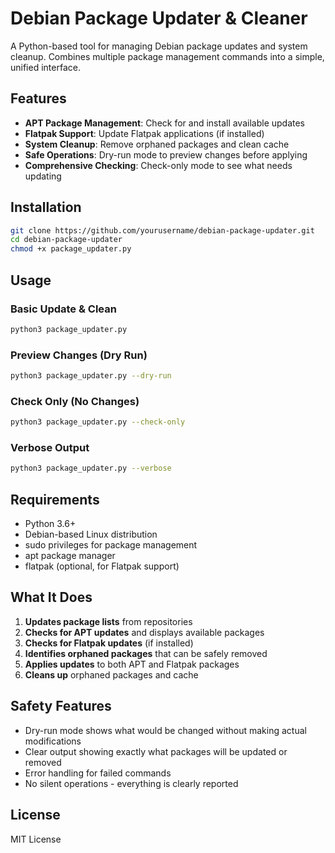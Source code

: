 # Debian Package Updater & Cleaner

A Python-based tool for managing Debian package updates and system cleanup. Combines multiple package management commands into a simple, unified interface.

## Features

- **APT Package Management**: Check for and install available updates
- **Flatpak Support**: Update Flatpak applications (if installed)
- **System Cleanup**: Remove orphaned packages and clean cache
- **Safe Operations**: Dry-run mode to preview changes before applying
- **Comprehensive Checking**: Check-only mode to see what needs updating

## Installation

```bash
git clone https://github.com/yourusername/debian-package-updater.git
cd debian-package-updater
chmod +x package_updater.py
```

## Usage

### Basic Update & Clean
```bash
python3 package_updater.py
```

### Preview Changes (Dry Run)
```bash
python3 package_updater.py --dry-run
```

### Check Only (No Changes)
```bash
python3 package_updater.py --check-only
```

### Verbose Output
```bash
python3 package_updater.py --verbose
```

## Requirements

- Python 3.6+
- Debian-based Linux distribution
- sudo privileges for package management
- apt package manager
- flatpak (optional, for Flatpak support)

## What It Does

1. **Updates package lists** from repositories
2. **Checks for APT updates** and displays available packages
3. **Checks for Flatpak updates** (if installed)
4. **Identifies orphaned packages** that can be safely removed
5. **Applies updates** to both APT and Flatpak packages
6. **Cleans up** orphaned packages and cache

## Safety Features

- Dry-run mode shows what would be changed without making actual modifications
- Clear output showing exactly what packages will be updated or removed
- Error handling for failed commands
- No silent operations - everything is clearly reported

## License

MIT License
